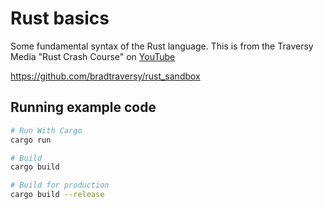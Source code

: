 # Rust basics

Some fundamental syntax of the Rust language. This is from the Traversy Media "Rust Crash Course" on [YouTube](https://youtu.be/zF34dRivLOw)

https://github.com/bradtraversy/rust_sandbox

## Running example code

``` bash
# Run With Cargo
cargo run

# Build
cargo build

# Build for production
cargo build --release
```